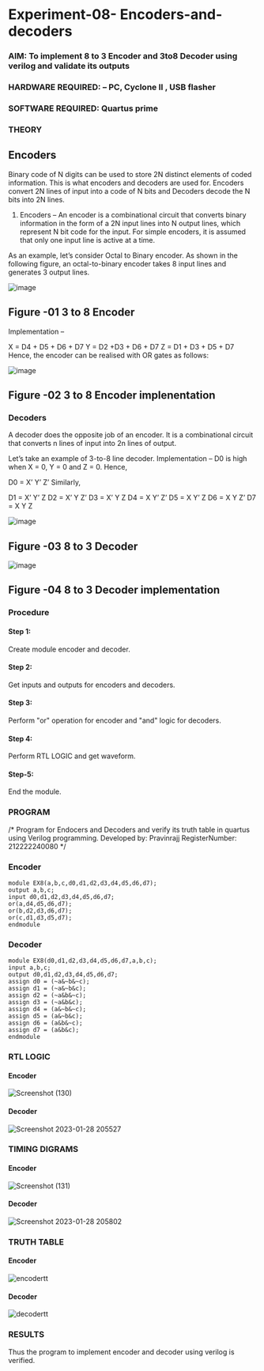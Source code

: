 # Experiment-08- Encoders-and-decoders 
### AIM: To implement 8 to 3 Encoder and  3to8 Decoder using verilog and validate its outputs
### HARDWARE REQUIRED:  – PC, Cyclone II , USB flasher
### SOFTWARE REQUIRED:   Quartus prime
### THEORY 

## Encoders
Binary code of N digits can be used to store 2N distinct elements of coded information. This is what encoders and decoders are used for. Encoders convert 2N lines of input into a code of N bits and Decoders decode the N bits into 2N lines.

1. Encoders –
An encoder is a combinational circuit that converts binary information in the form of a 2N input lines into N output lines, which represent N bit code for the input. For simple encoders, it is assumed that only one input line is active at a time.

As an example, let’s consider Octal to Binary encoder. As shown in the following figure, an octal-to-binary encoder takes 8 input lines and generates 3 output lines.

![image](https://user-images.githubusercontent.com/36288975/171543588-bc0746df-a173-4b35-989e-5fb7d385fe8a.png)
## Figure -01 3 to 8 Encoder 


Implementation –

X = D4 + D5 + D6 + D7
Y = D2 +D3 + D6 + D7
Z = D1 + D3 + D5 + D7 
Hence, the encoder can be realised with OR gates as follows:


![image](https://user-images.githubusercontent.com/36288975/171543740-68403b82-aa93-4c98-9343-f32b14885a2e.png)
## Figure -02 3 to 8 Encoder implenentation 

 ### Decoders 
A decoder does the opposite job of an encoder. It is a combinational circuit that converts n lines of input into 2n lines of output.

Let’s take an example of 3-to-8 line decoder.
Implementation –
D0 is high when X = 0, Y = 0 and Z = 0. Hence,

D0 = X’ Y’ Z’ 
Similarly,

D1 = X’ Y’ Z
D2 = X’ Y Z’
D3 = X’ Y Z
D4 = X Y’ Z’
D5 = X Y’ Z
D6 = X Y Z’
D7 = X Y Z 


![image](https://user-images.githubusercontent.com/36288975/171543978-ee2d0671-2846-40a1-8705-507fd6287a49.png)
## Figure -03 8 to 3 Decoder 



![image](https://user-images.githubusercontent.com/36288975/171543866-5a6eace6-8683-49d7-9c4f-a7cb30ec3035.png)
## Figure -04 8 to 3 Decoder implementation 

### Procedure
#### Step 1:
Create module encoder and decoder.

#### Step 2:
Get inputs and outputs for encoders and decoders.

#### Step 3:
Perform "or" operation for encoder and "and" logic for decoders.

#### Step 4:
Perform RTL LOGIC and get waveform.

#### Step-5:
End the module.

### PROGRAM 
/*
Program for Endocers and Decoders  and verify its truth table in quartus using Verilog programming.
Developed by: Pravinrajj
RegisterNumber:  212222240080
*/
### Encoder
```
module EX8(a,b,c,d0,d1,d2,d3,d4,d5,d6,d7);
output a,b,c;
input d0,d1,d2,d3,d4,d5,d6,d7;
or(a,d4,d5,d6,d7);
or(b,d2,d3,d6,d7);
or(c,d1,d3,d5,d7);
endmodule
```
### Decoder
```
module EX8(d0,d1,d2,d3,d4,d5,d6,d7,a,b,c);
input a,b,c;
output d0,d1,d2,d3,d4,d5,d6,d7;
assign d0 = (~a&~b&~c);
assign d1 = (~a&~b&c);
assign d2 = (~a&b&~c);
assign d3 = (~a&b&c);
assign d4 = (a&~b&~c);
assign d5 = (a&~b&c);
assign d6 = (a&b&~c);
assign d7 = (a&b&c);
endmodule
```
### RTL LOGIC  
#### Encoder
![Screenshot (130)](https://github.com/Pravinrajj/Experiment-08-Encoders-and-decoders-/assets/117917674/bbe22232-0bd4-491f-be58-6daacae10a49)
#### Decoder
![Screenshot 2023-01-28 205527](https://github.com/Pravinrajj/Experiment-08-Encoders-and-decoders-/assets/117917674/57cd9920-4008-4146-bc86-1a4eda4a8bbe)

### TIMING DIGRAMS  
#### Encoder
![Screenshot (131)](https://github.com/Pravinrajj/Experiment-08-Encoders-and-decoders-/assets/117917674/abf933da-cf49-4801-bb8a-9ab4044bf27c)

#### Decoder
![Screenshot 2023-01-28 205802](https://github.com/Pravinrajj/Experiment-08-Encoders-and-decoders-/assets/117917674/cbd6dedb-a096-4070-adbc-fce0df2210d1)

### TRUTH TABLE 
#### Encoder

![encodertt](https://github.com/Pravinrajj/Experiment-08-Encoders-and-decoders-/assets/117917674/103e3bb7-e19a-400d-bcd9-14e6a5eb6c7e)
#### Decoder
![decodertt](https://github.com/Pravinrajj/Experiment-08-Encoders-and-decoders-/assets/117917674/f73a00ad-2389-46f5-9a12-0ccf31cfe013)

### RESULTS 
Thus the program to implement encoder and decoder using verilog is verified.
